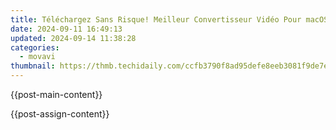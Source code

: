 ```yaml
---
title: Téléchargez Sans Risque! Meilleur Convertisseur Vidéo Pour macOS - Actuellement Libre!
date: 2024-09-11 16:49:13
updated: 2024-09-14 11:38:28
categories:
  - movavi
thumbnail: https://thmb.techidaily.com/ccfb3790f8ad95defe8eeb3081f9de7ed56611e53637f14f1068ca279d4f09ec.jpg
---
```


{{post-main-content}}

<ins class="adsbygoogle"
     style="display:block"
     data-ad-format="autorelaxed"
     data-ad-client="ca-pub-7571918770474297"
     data-ad-slot="1223367746"></ins>

{{post-assign-content}}

<ins class="adsbygoogle"
     style="display:block"
     data-ad-client="ca-pub-7571918770474297"
     data-ad-slot="8358498916"
     data-ad-format="auto"
     data-full-width-responsive="true"></ins>
